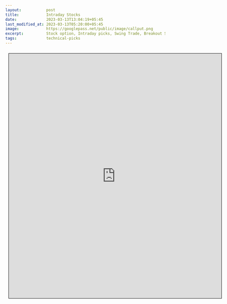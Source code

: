 ```yaml
---
layout:           post
title:            Intraday Stocks
date:             2023-03-13T13:04:19+05:45
last_modified_at: 2023-03-13T05:20:00+05:45
image:            https://googlepass.net/public/image/callput.png
excerpt:          Stock option, Intraday picks, Swing Trade, Breakout Stocks, Breakdown Stocks
tags:             technical-picks
---
```



<iframe src="https://docs.google.com/spreadsheets/d/e/2PACX-1vTgW0OD4hApD00vnoGV17ZpYcZHW9DMiiAXzse-355pP8TGf8UNw255bk3kjzMTIaH-hd_6tML4ku75/pubhtml?gid=0&single=true&amp;headers=false" scrolling="yes" style="border: 1px solid black; position: relative; margin-left: 10px; margin-top: 10px; width: 670px; height: 770px; ">
</iframe>
